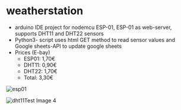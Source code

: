 # weatherstation
- arduino IDE project for nodemcu ESP-01, ESP-01 as web-server, supports DHT11 and DHT22 sensors
- Python3- script uses html GET method to read sensor values and Google sheets-API to update google sheets
- Prices (E-bay)
  - ESP01: 1,70€
  - DHT11: 0,90€
  - DHT22: 1,70€
  - Total: 3,30€
    
![esp01](https://github.com/yasperzee/Specs/blob/master/pinouts/esp01_pinout.png)

![dht11Test Image 4](https://github.com/yasperzee/Specs/blob/master/pinouts/DHT11-Pinout.jpg)
